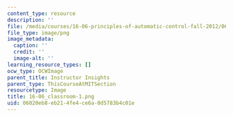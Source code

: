 ```yaml
---
content_type: resource
description: ''
file: /media/courses/16-06-principles-of-automatic-control-fall-2012/06020eb8eb214fe4ce6a0d5783b4c01e_16-06_classroom-1.png
file_type: image/png
image_metadata:
  caption: ''
  credit: ''
  image-alt: ''
learning_resource_types: []
ocw_type: OCWImage
parent_title: Instructor Insights
parent_type: ThisCourseAtMITSection
resourcetype: Image
title: 16-06_classroom-1.png
uid: 06020eb8-eb21-4fe4-ce6a-0d5783b4c01e
---
```

